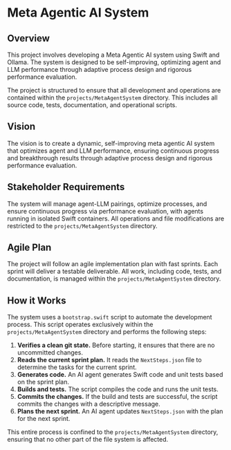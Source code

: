 <!--
This file is intended to be read by the AI agents and not parsed by the agentic system.
-->
# Meta Agentic AI System

## Overview
This project involves developing a Meta Agentic AI system using Swift and Ollama. The system is designed to be self-improving, optimizing agent and LLM performance through adaptive process design and rigorous performance evaluation.

The project is structured to ensure that all development and operations are contained within the `projects/MetaAgentSystem` directory. This includes all source code, tests, documentation, and operational scripts.

## Vision
The vision is to create a dynamic, self-improving meta agentic AI system that optimizes agent and LLM performance, ensuring continuous progress and breakthrough results through adaptive process design and rigorous performance evaluation.

## Stakeholder Requirements
The system will manage agent-LLM pairings, optimize processes, and ensure continuous progress via performance evaluation, with agents running in isolated Swift containers. All operations and file modifications are restricted to the `projects/MetaAgentSystem` directory.

## Agile Plan
The project will follow an agile implementation plan with fast sprints. Each sprint will deliver a testable deliverable. All work, including code, tests, and documentation, is managed within the `projects/MetaAgentSystem` directory.

## How it Works
The system uses a `bootstrap.swift` script to automate the development process. This script operates exclusively within the `projects/MetaAgentSystem` directory and performs the following steps:
1.  **Verifies a clean git state.** Before starting, it ensures that there are no uncommitted changes.
2.  **Reads the current sprint plan.** It reads the `NextSteps.json` file to determine the tasks for the current sprint.
3.  **Generates code.** An AI agent generates Swift code and unit tests based on the sprint plan.
4.  **Builds and tests.** The script compiles the code and runs the unit tests.
5.  **Commits the changes.** If the build and tests are successful, the script commits the changes with a descriptive message.
6.  **Plans the next sprint.** An AI agent updates `NextSteps.json` with the plan for the next sprint.

This entire process is confined to the `projects/MetaAgentSystem` directory, ensuring that no other part of the file system is affected.